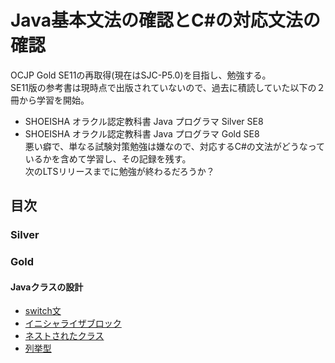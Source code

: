 # Java基本文法の確認とC#の対応文法の確認
OCJP Gold SE11の再取得(現在はSJC-P5.0)を目指し、勉強する。  
SE11版の参考書は現時点で出版されていないので、過去に積読していた以下の２冊から学習を開始。  
- SHOEISHA オラクル認定教科書 Java プログラマ Silver SE8  
- SHOEISHA オラクル認定教科書 Java プログラマ Gold SE8  
悪い癖で、単なる試験対策勉強は嫌なので、対応するC#の文法がどうなっているかを含めて学習し、その記録を残す。  
次のLTSリリースまでに勉強が終わるだろうか？  

## 目次
### Silver
### Gold 
#### Javaクラスの設計
- [switch文](gold/chap01/switch.md)
- [イニシャライザブロック](gold/chap01/initializer-block.md)
- [ネストされたクラス](gold/chap01/nested-class.md)
- [列挙型](gold/chap01/enum.md)
